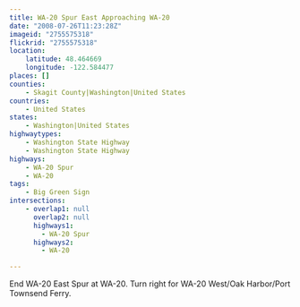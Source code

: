 ```yaml
---
title: WA-20 Spur East Approaching WA-20
date: "2008-07-26T11:23:28Z"
imageid: "2755575318"
flickrid: "2755575318"
location:
    latitude: 48.464669
    longitude: -122.584477
places: []
counties:
    - Skagit County|Washington|United States
countries:
    - United States
states:
    - Washington|United States
highwaytypes:
    - Washington State Highway
    - Washington State Highway
highways:
    - WA-20 Spur
    - WA-20
tags:
    - Big Green Sign
intersections:
    - overlap1: null
      overlap2: null
      highways1:
        - WA-20 Spur
      highways2:
        - WA-20

---
```

End WA-20 East Spur at WA-20.  Turn right for WA-20 West/Oak Harbor/Port Townsend Ferry.
